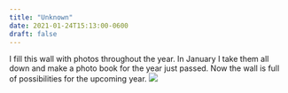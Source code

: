 ```yaml
---
title: "Unknown"
date: 2021-01-24T15:13:00-0600
draft: false
---
```


I fill this wall with photos throughout the year. In January I take them all down and make a photo book for the year just passed. Now the wall is full of possibilities for the upcoming year.
![](/images/2021/b0895fc489.jpg)
